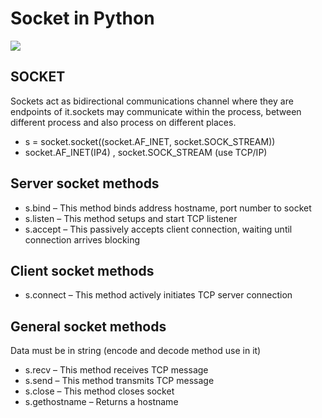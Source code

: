 # Socket in Python
<img src = 'https://tse3.mm.bing.net/th?id=OIP.dVpjkNOQoBjANryFKbNQuwAAAA&pid=Api&P=0'> 

## SOCKET
Sockets act as bidirectional communications channel where they are endpoints of it.sockets may communicate within the process, between different process and also process on different places.
- s = socket.socket((socket.AF_INET, socket.SOCK_STREAM))
- socket.AF_INET(IP4) , socket.SOCK_STREAM (use TCP/IP)

## Server socket methods
	
- s.bind – This method binds address hostname, port number to socket	
- s.listen – This method setups and start TCP listener	
- s.accept – This passively accepts client connection, waiting until connection arrives blocking

## Client socket methods

- s.connect – This method actively initiates TCP server connection

## General socket methods 	
Data must be in string  (encode and decode method use in it)
- s.recv – This method receives TCP message	
- s.send – This method transmits TCP message
- s.close – This method closes socket	
- s.gethostname – Returns a hostname